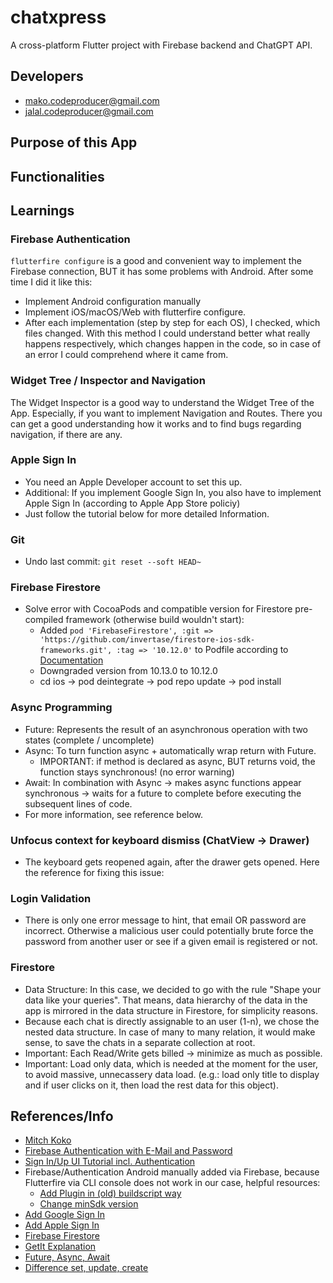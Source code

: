 # chatxpress

A cross-platform Flutter project with Firebase backend and ChatGPT API.

## Developers
- mako.codeproducer@gmail.com
- jalal.codeproducer@gmail.com

## Purpose of this App

## Functionalities

## Learnings
### Firebase Authentication
`flutterfire configure` is a good and convenient way to implement the Firebase connection, BUT it has some problems with Android. After some time I did it like this:
- Implement Android configuration manually
- Implement iOS/macOS/Web with flutterfire configure.
- After each implementation (step by step for each OS), I checked, which files changed. With this method I could understand better what really happens respectively, which changes happen in the code, so in case of an error I could comprehend where it came from.
### Widget Tree / Inspector and Navigation
The Widget Inspector is a good way to understand the Widget Tree of the App. Especially, if you want to implement Navigation and Routes. There you can get a good understanding how it works and to find bugs regarding navigation, if there are any.

### Apple Sign In
- You need an Apple Developer account to set this up.
- Additional: If you implement Google Sign In, you also have to implement Apple Sign In (according to Apple App Store policiy)
- Just follow the tutorial below for more detailed Information.

### Git
- Undo last commit: `git reset --soft HEAD~`

### Firebase Firestore
- Solve error with CocoaPods and compatible version for Firestore pre-compiled framework (otherwise build wouldn't start):
    - Added `pod 'FirebaseFirestore', :git => 'https://github.com/invertase/firestore-ios-sdk-frameworks.git', :tag => '10.12.0'` to Podfile according to [Documentation](https://firebase.google.com/docs/firestore/quickstart?authuser=0&_gl=1*1wowrp2*_ga*MTI2NzE5MzExMy4xNjg1OTE0ODMy*_ga_CW55HF8NVT*MTY5MTU1ODAwOC40MC4xLjE2OTE1NTgxNjEuMC4wLjA.#dart)
    - Downgraded version from 10.13.0 to 10.12.0
    - cd ios -> pod deintegrate -> pod repo update -> pod install

### Async Programming
- Future: Represents the result of an asynchronous operation with two states (complete / uncomplete)
- Async: To turn function async + automatically wrap return with Future.
    - IMPORTANT: if method is declared as async, BUT returns void, the function stays synchronous! (no error warning)
- Await: In combination with Async -> makes async functions appear synchronous -> waits for a future to complete before executing the subsequent lines of code.
- For more information, see reference below.

### Unfocus context for keyboard dismiss (ChatView -> Drawer)
- The keyboard gets reopened again, after the drawer gets opened. Here the reference for fixing this issue: [](https://github.com/flutter/flutter/issues/54277#issuecomment-640998757)

### Login Validation
- There is only one error message to hint, that email OR password are incorrect. Otherwise a  malicious user could potentially brute force the password from another user or see if a given email is registered or not.

### Firestore
- Data Structure: In this case, we decided to go with the rule "Shape your data like your queries". That means, data hierarchy of the data in the app is mirrored in the data structure in Firestore, for simplicity reasons.
- Because each chat is directly assignable to an user (1-n), we chose the nested data structure. In case of many to many relation, it would make sense, to save the chats in a separate collection at root.
- Important: Each Read/Write gets billed -> minimize as much as possible.
- Important: Load only data, which is needed at the moment for the user, to avoid massive, unnecassery data load. (e.g.: load only title to display and if user clicks on it, then load the rest data for this object).

## References/Info

- [Mitch Koko](https://www.youtube.com/@createdbykoko)
- [Firebase Authentication with E-Mail and Password](https://firebase.google.com/docs/auth/flutter/password-auth)
- [Sign In/Up UI Tutorial incl. Authentication](https://www.youtube.com/watch?v=GvIoBgmNgQw&t=12s&ab_channel=HarsivoEdu)
- Firebase/Authentication Android manually added via Firebase, because Flutterfire via CLI console does not work in our case, helpful resources:
    - [Add Plugin in (old) buildscript way](https://firebase.google.com/docs/android/troubleshooting-faq?hl=en&authuser=0&_gl=1*gbdhlt*_ga*MTI2NzE5MzExMy4xNjg1OTE0ODMy*_ga_CW55HF8NVT*MTY5MDg3ODI2MS4yMy4xLjE2OTA4ODM1MDkuMC4wLjA.#add-plugins-using-buildscript-syntax)
    - [Change minSdk version](https://stackoverflow.com/questions/71014470/android-minsdkversion-with-flutterv2-8-1)
- [Add Google Sign In](https://pub.dev/packages/google_sign_in)
- [Add Apple Sign In](https://www.youtube.com/watch?v=ettlLq2gW0U&t=315s&ab_channel=dbestech)
- [Firebase Firestore](https://firebase.google.com/docs/firestore/quickstart?authuser=0&_gl=1*1wowrp2*_ga*MTI2NzE5MzExMy4xNjg1OTE0ODMy*_ga_CW55HF8NVT*MTY5MTU1ODAwOC40MC4xLjE2OTE1NTgxNjEuMC4wLjA.#dart)
- [GetIt Explanation](https://www.youtube.com/watch?v=DbV5RV2HRUk&ab_channel=FlutterExplained)
- [Future, Async, Await](https://sarunw.com/posts/how-to-use-async-await-in-flutter/)
- [Difference set, update, create](https://stackoverflow.com/questions/46597327/difference-between-firestore-set-with-merge-true-and-update)
